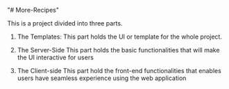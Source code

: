 "# More-Recipes" 

This is a project divided into three parts.

1. The Templates:
    This part holds the UI or template for the whole project.

2. The Server-Side
    This part holds the basic functionalities that will make the UI interactive for users

3. The Client-side
    This part hold the front-end functionalities that enables users have seamless experience using the web application